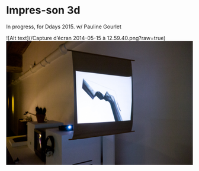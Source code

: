Impres-son 3d
=======================

In progress, for Ddays 2015.
w/ Pauline Gourlet

![Alt text](/Capture d’écran 2014-05-15 à 12.59.40.png?raw=true)
![Alt text](/impres-son-1.jpg?raw=true "Installation at DDays 2014")
